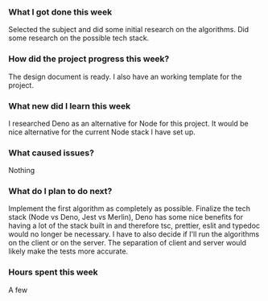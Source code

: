 ### What I got done this week

Selected the subject and did some initial research on the algorithms. Did some research on the possible tech stack.

### How did the project progress this week?

The design document is ready. I also have an working template for the project.

### What new did I learn this week

I researched Deno as an alternative for Node for this project. It would be nice alternative for the current Node stack I have set up.

### What caused issues?

Nothing

### What do I plan to do next?

Implement the first algorithm as completely as possible. Finalize the tech stack (Node vs Deno, Jest vs Merlin), Deno has some nice benefits for having a lot of the stack built in and therefore tsc, prettier, eslit and typedoc would no longer be necessary. I have to also decide if I'll run the algorithms on the client or on the server. The separation of client and server would likely make the tests more accurate.

### Hours spent this week

A few
